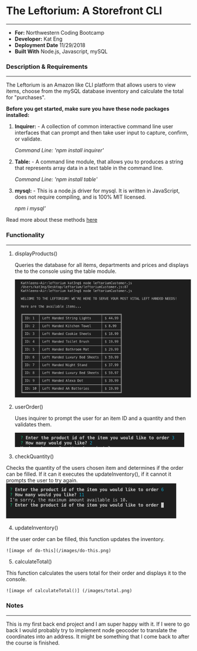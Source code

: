 # The Leftorium: A Storefront CLI
---
- **For:** Northwestern Coding Bootcamp
- **Developer:** Kat Eng
- **Deployment Date** 11/29/2018
- **Built With** Node.js, Javascript, mySQL


### Description & Requirements
---
The Leftorium is an Amazon like CLI platform that allows users to view items, choose from the mySQL database inventory and calculate the total for "purchases".



**Before you get started, make sure you have these node packages installed:**

1. **Inquirer:** - A collection of common interactive command line user interfaces that can prompt and then take user input to capture, confirm, or validate.

     *Command Line: 'npm install inquirer'*

2. **Table:** - A command line module, that allows you to produces a string that represents array data in a text table in the command line.

    *Command Line: 'npm install table'*

3. **mysql:** - This is a node.js driver for mysql. It is written in JavaScript, does not require compiling, and is 100% MIT licensed.

    *npm i mysql'*


Read more about these methods [here](https://www.npmjs.com/)



### Functionality
--- 
1. displayProducts()

    Queries the database for all items, departments and prices and displays the to the console using the table module.

    ![image of displayThis](/images/displayProd.png)
    
2. userOrder()

   Uses inquirer to prompt the user for an item ID and a quantity and then validates them.

    ![image of userOrder](/images/inquirer.png)


3. checkQuantity()
 
 Checks the quantity of the users chosen item and determines if the order can be filled. If it can it executes the updateInventory(), if it cannot it prompts the user to try again. 
    ![image of checkQuantity](/images/checkQ.png)

  
4. updateInventory() 

If the user order can be filled, this function updates the inventory.

    ![image of do-this](/images/do-this.png)

5. calculateTotal() 

This function calculates the users total for their order and displays it to the console.

    ![image of calculateTotal()] (/images/total.png)


### Notes
---
This is my first back end project and I am super happy with it. If I were to go back I would probably try to implement node geocoder to translate the coordinates into an address. It might be something that I come back to after the course is finished.